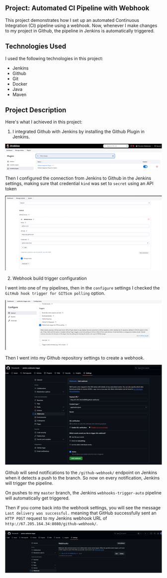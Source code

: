 ## Project: Automated CI Pipeline with Webhook

This project demonstrates how I set up an automated Continuous Integration (CI) pipeline using a webhook. Now, whenever I make changes to my project in Github, the pipeline in Jenkins is automatically triggered.

## Technologies Used

I used the following technologies in this project:

*   Jenkins
*   Github
*   Git
*   Docker
*   Java
*   Maven

## Project Description

Here's what I achieved in this project:

1. I integrated Github with Jenkins by installing the Github Plugin in Jenkins.

![github](https://github.com/Princeton45/jenkins-webhooks-trigger/blob/main/images/github-plugin2.png)

Then I configured the connection from Jenkins to Github in the Jenkins settings, making sure that credential `kind` was set to `secret` using an API token

![git-token](https://github.com/Princeton45/jenkins-webhooks-trigger/blob/main/images/git-token.png)


2. Webhook build trigger configuration

I went into one of my pipelines, then in the `configure` settings I checked the `GitHub hook trigger for GITScm polling` option.

![checked](https://github.com/Princeton45/jenkins-webhooks-trigger/blob/main/images/checked.png)

Then I went into my Github repository settings to create a webhook.

![webhook](https://github.com/Princeton45/jenkins-webhooks-trigger/blob/main/images/webhook.png)

Github will send notifications to the `/github-webhook/` endpoint on Jenkins when it detects a push to the branch. So now on every notification, Jenkins will trigger the pipeline.

On pushes to my `master` branch, the Jenkins `webhooks-trigger-auto` pipeline will automatically get triggered.

Then if you come back into the webhook settings, you will see the message `Last delivery was successful.` meaning that GitHub successfully sent an `HTTP POST` request to my Jenkins webhook URL of `http://67.205.164.34:8080/github-webhook/`.

![success](https://github.com/Princeton45/jenkins-webhooks-trigger/blob/main/images/success.png)
